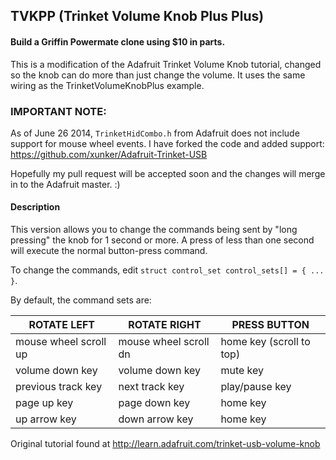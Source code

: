 ## TVKPP (Trinket Volume Knob Plus Plus)

#### Build a Griffin Powermate clone using $10 in parts.

This is a modification of the Adafruit Trinket Volume Knob tutorial, changed
so the knob can do more than just change the volume. It uses the same wiring
as the TrinketVolumeKnobPlus example.

### IMPORTANT NOTE:

As of June 26 2014, `TrinketHidCombo.h` from Adafruit does not include
support for mouse wheel events. I have forked the code and added support:
https://github.com/xunker/Adafruit-Trinket-USB

Hopefully my pull request will be accepted soon and the changes will merge
in to the Adafruit master. :)

#### Description

This version allows you to change the commands being sent by "long pressing"
the knob for 1 second or more. A press of less than one second will execute
the normal button-press command.

To change the commands, edit `struct control_set control_sets[] = { ... }`.

By default, the command sets are:

| ROTATE LEFT           | ROTATE RIGHT          | PRESS BUTTON             |
|-----------------------|-----------------------|--------------------------|
| mouse wheel scroll up | mouse wheel scroll dn | home key (scroll to top) |
| volume down key       | volume down key       | mute key                 |
| previous track key    | next track key        | play/pause key           |
| page up key           | page down key         | home key                 |
| up arrow key          | down arrow key        | home key                 |

Original tutorial found at http://learn.adafruit.com/trinket-usb-volume-knob
